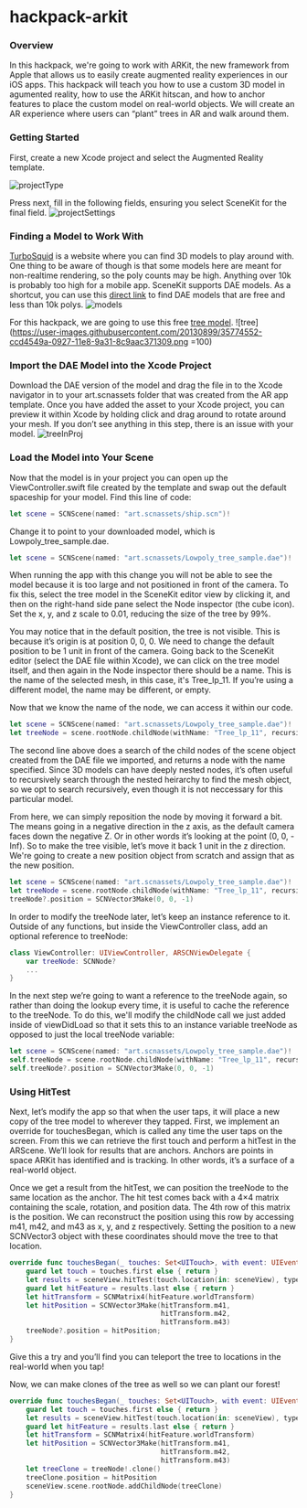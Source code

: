 # hackpack-arkit

### Overview
In this hackpack,  we're going to work with ARKit, the new framework from Apple that allows us to easily create augmented reality experiences in our iOS apps. This hackpack will teach you how to use a custom 3D model in agumented reality, how to use the ARKit hitscan, and how to anchor features to place the custom model on real-world objects. We will create an AR experience where users can “plant” trees in AR and walk around them.

### Getting Started
First, create a new Xcode project and select the Augmented Reality template.

![projectType](https://user-images.githubusercontent.com/20130899/35774486-f42d7f96-0925-11e8-8958-66a152feeac8.png)

Press next, fill in the following fields, ensuring you select SceneKit for the final field.
![projectSettings](https://user-images.githubusercontent.com/20130899/35774487-f44585aa-0925-11e8-96fa-76b7ef933b8a.png)

### Finding a Model to Work With

[TurboSquid](https://www.turbosquid.com/Search/3D-Models/free) is a website where you can find 3D models to play around with. One thing to be aware of though is that some models here are meant for non-realtime rendering, so the poly counts may be high. Anything over 10k is probably too high for a mobile app. SceneKit supports DAE models. As a shortcut, you can use this [direct link](https://www.turbosquid.com/Search/3D-Models?keyword=&search_type=free&media_typeid=2&file_type=194&min_poly=0k&max_poly=10k) to find DAE models that are free and less than 10k polys.
![models](https://user-images.githubusercontent.com/20130899/35774518-c5361a30-0926-11e8-8724-df100bed5f92.png)

For this hackpack, we are going to use this free [tree model](https://www.turbosquid.com/3d-models/sample-trees-c4d-free/1008420).
![tree](https://user-images.githubusercontent.com/20130899/35774552-ccd4549a-0927-11e8-9a31-8c9aac371309.png =100)

### Import the DAE Model into the Xcode Project

Download the DAE version of the model and drag the file in to the Xcode navigator in to your art.scnassets folder that was created from the AR app template. Once you have added the asset to your Xcode project, you can preview it within Xcode by holding click and drag around to rotate around your mesh. If you don’t see anything in this step, there is an issue with your model.
![treeInProj](https://user-images.githubusercontent.com/20130899/35774519-c54d3724-0926-11e8-8116-906735d92184.png)

### Load the Model into Your Scene

Now that the model is in your project you can open up the ViewController.swift file created by the template and swap out the default spaceship for your model. Find this line of code:

```Swift
let scene = SCNScene(named: "art.scnassets/ship.scn")!
```
Change it to point to your downloaded model, which is Lowpoly_tree_sample.dae.

```Swift
let scene = SCNScene(named: "art.scnassets/Lowpoly_tree_sample.dae")!
```

When running the app with this change you will not be able to see the model because it is too large and not positioned in front of the camera. To fix this, select the tree model in the SceneKit editor view by clicking it, and then on the right-hand side pane select the Node inspector (the cube icon). Set the x, y, and z scale to 0.01, reducing the size of the tree by 99%.

You may notice that in the default position, the tree is not visible. This is because it’s origin is at position 0, 0, 0. We need to change the default position to be 1 unit in front of the camera. Going back to the SceneKit editor (select the DAE file within Xcode), we can click on the tree model itself, and then again in the Node inspector there should be a name. This is the name of the selected mesh, in this case, it's Tree_lp_11. If you’re using a different model, the name may be different, or empty.

Now that we know the name of the node, we can access it within our code.

```Swift
let scene = SCNScene(named: "art.scnassets/Lowpoly_tree_sample.dae")!
let treeNode = scene.rootNode.childNode(withName: "Tree_lp_11", recursively: true)
```

The second line above does a search of the child nodes of the scene object created from the DAE file we imported, and returns a node with the name specified. Since 3D models can have deeply nested nodes, it’s often useful to recursively search through the nested heirarchy to find the mesh object, so we opt to search recursively, even though it is not neccessary for this particular model.

From here, we can simply reposition the node by moving it forward a bit. The means going in a negative direction in the z axis, as the default camera faces down the negative Z. Or in other words it’s looking at the point (0, 0, -Inf). So to make the tree visible, let’s move it back 1 unit in the z direction. We're going to create a new position object from scratch and assign that as the new position.

```Swift
let scene = SCNScene(named: "art.scnassets/Lowpoly_tree_sample.dae")!
let treeNode = scene.rootNode.childNode(withName: "Tree_lp_11", recursively: true)
treeNode?.position = SCNVector3Make(0, 0, -1)
```

In order to modify the treeNode later, let’s keep an instance reference to it. Outside of any functions, but inside the ViewController class, add an optional reference to treeNode:

```Swift
class ViewController: UIViewController, ARSCNViewDelegate {
    var treeNode: SCNNode?
    ...
}
```

In the next step we’re going to want a reference to the treeNode again, so rather than doing the lookup every time, it is useful to cache the reference to the treeNode. To do this, we'll modify the childNode call we just added inside of viewDidLoad so that it sets this to an instance variable treeNode as opposed to just the local treeNode variable:

```Swift
let scene = SCNScene(named: "art.scnassets/Lowpoly_tree_sample.dae")!
self.treeNode = scene.rootNode.childNode(withName: "Tree_lp_11", recursively: true)
self.treeNode?.position = SCNVector3Make(0, 0, -1)
```

### Using HitTest

Next, let’s modify the app so that when the user taps, it will place a new copy of the tree model to wherever they tapped. First, we implement an override for touchesBegan, which is called any time the user taps on the screen. From this we can retrieve the first touch and perform a hitTest in the ARScene. We’ll look for results that are anchors. Anchors are points in space ARKit has identified and is tracking. In other words, it’s a surface of a real-world object.

Once we get a result from the hitTest, we can position the treeNode to the same location as the anchor. The hit test comes back with a 4×4 matrix containing the scale, rotation, and position data. The 4th row of this matrix is the position. We can reconstruct the position using this row by accessing m41, m42, and m43 as x, y, and z respectively. Setting the position to a new SCNVector3 object with these coordinates should move the tree to that location.

```Swift
override func touchesBegan(_ touches: Set<UITouch>, with event: UIEvent?) {
    guard let touch = touches.first else { return }
    let results = sceneView.hitTest(touch.location(in: sceneView), types: [ARHitTestResult.ResultType.featurePoint])
    guard let hitFeature = results.last else { return }
    let hitTransform = SCNMatrix4(hitFeature.worldTransform)
    let hitPosition = SCNVector3Make(hitTransform.m41,
                                     hitTransform.m42,
                                     hitTransform.m43)
    treeNode?.position = hitPosition;
}
```

Give this a try and you’ll find you can teleport the tree to locations in the real-world when you tap!

Now, we can make clones of the tree as well so we can plant our forest!

```Swift
override func touchesBegan(_ touches: Set<UITouch>, with event: UIEvent?) {
    guard let touch = touches.first else { return }
    let results = sceneView.hitTest(touch.location(in: sceneView), types: [ARHitTestResult.ResultType.featurePoint])
    guard let hitFeature = results.last else { return }
    let hitTransform = SCNMatrix4(hitFeature.worldTransform)
    let hitPosition = SCNVector3Make(hitTransform.m41,
                                     hitTransform.m42,
                                     hitTransform.m43)
    let treeClone = treeNode!.clone()
    treeClone.position = hitPosition
    sceneView.scene.rootNode.addChildNode(treeClone)
}
```








